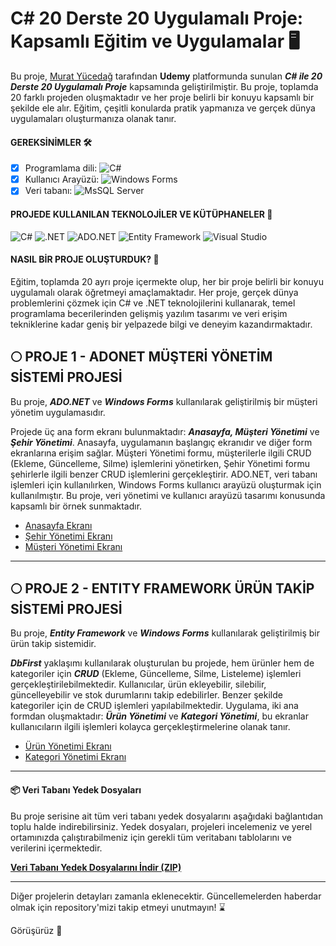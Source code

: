 # C# 20 Derste 20 Uygulamalı Proje: Kapsamlı Eğitim ve Uygulamalar 🖥️

Bu proje, [Murat Yücedağ](https://muratyucedag.com/iletisim/) tarafından **Udemy** platformunda sunulan ***C# ile 20 Derste 20 Uygulamalı Proje*** kapsamında geliştirilmiştir. Bu proje, toplamda 20 farklı projeden oluşmaktadır ve her proje belirli bir konuyu kapsamlı bir şekilde ele alır. Eğitim, çeşitli konularda pratik yapmanıza ve gerçek dünya uygulamaları oluşturmanıza olanak tanır.

#### GEREKSİNİMLER 🛠
- [x] Programlama dili: 
 ![C#](https://img.shields.io/badge/c%23-%23239120.svg?style=for-the-badge&logo=csharp&logoColor=white)
- [x] Kullanıcı Arayüzü: 
  ![Windows Forms](https://img.shields.io/badge/windows%20forms-%23121011.svg?style=for-the-badge&logo=windows&logoColor=white)
- [x] Veri tabanı: 
  ![MsSQL Server](https://img.shields.io/badge/mssql%20server-%23CC2927.svg?style=for-the-badge&logo=microsoftsqlserver&logoColor=white)

#### PROJEDE KULLANILAN TEKNOLOJİLER VE KÜTÜPHANELER 🔧
<p>
  <img alt="C#" src="https://img.shields.io/badge/c%23-%23239120.svg?style=for-the-badge&logo=csharp&logoColor=white" />
  <img alt=".NET" src="https://img.shields.io/badge/.NET-5C2D91?style=for-the-badge&logo=.net&logoColor=white" />
  <img alt="ADO.NET" src="https://img.shields.io/badge/ado.net-%2300A3E0.svg?style=for-the-badge&logo=dotnet&logoColor=white" />
  <img alt="Entity Framework" src="https://img.shields.io/badge/entity%20framework-%2358B9C9.svg?style=for-the-badge&logo=dotnet&logoColor=white" />
  <img alt="Visual Studio" src="https://img.shields.io/badge/Visual%20Studio-5C2D91.svg?style=for-the-badge&logo=visualstudio&logoColor=white" />
</p>

#### NASIL BİR PROJE OLUŞTURDUK? 🔎
<p>Eğitim, toplamda 20 ayrı proje içermekte olup, her bir proje belirli bir konuyu uygulamalı olarak öğretmeyi amaçlamaktadır. Her proje, gerçek dünya problemlerini çözmek için C# ve .NET teknolojilerini kullanarak, temel programlama becerilerinden gelişmiş yazılım tasarımı ve veri erişim tekniklerine kadar geniş bir yelpazede bilgi ve deneyim kazandırmaktadır.</p>

## 🌕 PROJE 1 - ADONET MÜŞTERİ YÖNETİM SİSTEMİ PROJESİ

Bu proje, ***ADO.NET*** ve ***Windows Forms*** kullanılarak geliştirilmiş bir müşteri yönetim uygulamasıdır. </br>

Projede üç ana form ekranı bulunmaktadır: ***Anasayfa, Müşteri Yönetimi*** ve ***Şehir Yönetimi***. Anasayfa, uygulamanın başlangıç ekranıdır ve diğer form ekranlarına erişim sağlar. Müşteri Yönetimi formu, müşterilerle ilgili CRUD (Ekleme, Güncelleme, Silme) işlemlerini yönetirken, Şehir Yönetimi formu şehirlerle ilgili benzer CRUD işlemlerini gerçekleştirir. ADO.NET, veri tabanı işlemleri için kullanılırken, Windows Forms kullanıcı arayüzü oluşturmak için kullanılmıştır. Bu proje, veri yönetimi ve kullanıcı arayüzü tasarımı konusunda kapsamlı bir örnek sunmaktadır.

- [Anasayfa Ekranı](https://github.com/user-attachments/assets/6d02b6bf-07aa-4867-8990-c4a631a29c39)
- [Şehir Yönetimi Ekranı](https://github.com/user-attachments/assets/3280e204-7e3d-4a42-8ee1-ac17fd132faf)
- [Müşteri Yönetimi Ekranı](https://github.com/user-attachments/assets/9271fc24-93be-4bbe-8df9-cf51451ff490)
-----------------------------------------------------------------------
## 🌕 PROJE 2 - ENTITY FRAMEWORK ÜRÜN TAKİP SİSTEMİ PROJESİ

Bu proje, ***Entity Framework*** ve ***Windows Forms*** kullanılarak geliştirilmiş bir ürün takip sistemidir. </br>

***DbFirst*** yaklaşımı kullanılarak oluşturulan bu projede, hem ürünler hem de kategoriler için ***CRUD*** (Ekleme, Güncelleme, Silme, Listeleme) işlemleri gerçekleştirilebilmektedir. Kullanıcılar, ürün ekleyebilir, silebilir, güncelleyebilir ve stok durumlarını takip edebilirler. Benzer şekilde kategoriler için de CRUD işlemleri yapılabilmektedir. Uygulama, iki ana formdan oluşmaktadır: ***Ürün Yönetimi*** ve ***Kategori Yönetimi***, bu ekranlar kullanıcıların ilgili işlemleri kolayca gerçekleştirmelerine olanak tanır.

- [Ürün Yönetimi Ekranı](https://github.com/user-attachments/assets/f4df71f3-d326-4a94-a82d-dcb6ea3eb06e)
- [Kategori Yönetimi Ekranı](https://github.com/user-attachments/assets/72f61a97-db01-45b4-96c9-92d598edb11c)
-----------------------------------------------------------------------
#### 📦 Veri Tabanı Yedek Dosyaları

Bu proje serisine ait tüm veri tabanı yedek dosyalarını aşağıdaki bağlantıdan toplu halde indirebilirsiniz. Yedek dosyaları, projeleri incelemeniz ve yerel ortamınızda çalıştırabilmeniz için gerekli tüm veritabanı tablolarını ve verilerini içermektedir.

[**Veri Tabanı Yedek Dosyalarını İndir (ZIP)**](https://drive.google.com/file/d/1JitPvRKpfmHsS_Bg_D4g326Bq6r_YhES/view?usp=drive_link)

-----------------------------------------------------------------------
<p>Diğer projelerin detayları zamanla eklenecektir. Güncellemelerden haberdar olmak için repository'mizi takip etmeyi unutmayın! ⌛</p>

Görüşürüz 🎉
